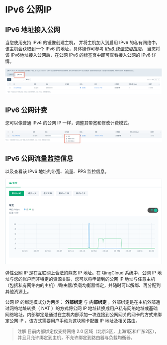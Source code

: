 ---
---

# IPv6 公网IP

## IPv6 地址接入公网

当您使用支持 IPv6 的镜像创建主机， 并将主机加入到启用 IPv6 的私有网络中，该主机会获取到一个 IPv6 的地址，具体操作可参考 [_IPv6 快速使用指南_](https://docs.qingcloud.com/product/quick_start/IPv6_quick_start#开通主机-ipv6-公网访问)。
当您将该 IPv6地址接入公网后，在公网 IPv6 的标签页中即可查看接入公网的 IPv6 详情。

[![](../_images/ipv6-eip.png)](_images/ipv6-eip.png)

## IPv6 公网计费

您可以像普通 IPv4 的公网 IP 一样，调整其带宽和修改计费模式。

[![](../_images/ipv6-eip-menu.png)](_images/ipv6-eip-menu.png)

## IPv6 公网流量监控信息

以及查看该 IPv6 地址的带宽、流量、PPS 监控信息。

[![](../_images/ipv6-eip-monitor.png)](_images/ipv6-eip-monitor.png)

弹性公网 IP 是在互联网上合法的静态 IP 地址。在 QingCloud 系统中，公网 IP 地址与您的账户而非特定的资源关联，您可以将申请到的公网 IP 地址与任意主机（包括私有网络内的主机）/路由器/负载均衡器绑定，并随时可以解绑、再分配到其他资源上。

公网 IP 的绑定模式分为两类： **外部绑定** 与 **内部绑定** 。外部绑定是在主机外部通过网络地址转换（ NAT ）的方式将公网 IP 地址转换成用户私有网络地址或基础网络地址。内部绑定是通过在主机内部添加一块连接到公网网关的网卡的方式来绑定公网 IP ，该方式需要用户手动为这块网卡配置 IP 地址及相关路由。

> 注解
> 目前内部绑定仅支持网络 2.0 区域（北京3区，上海1区和广东2区），并且只允许绑定到主机，不允许绑定到路由器与负载均衡器。

